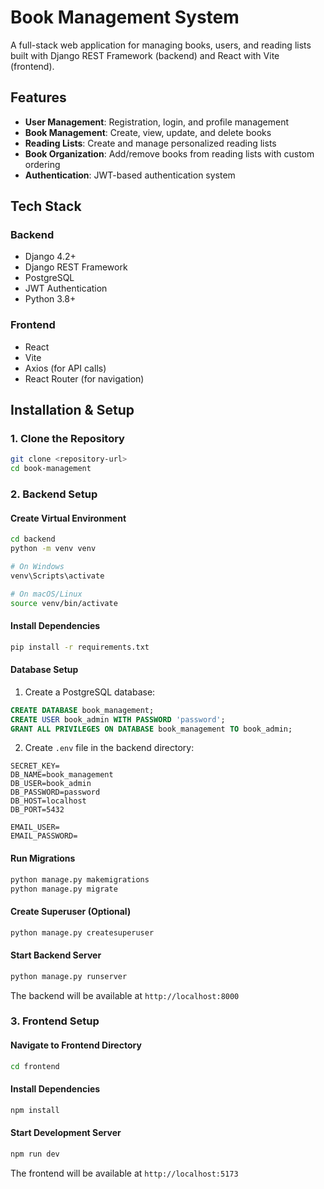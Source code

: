 # Book Management System

A full-stack web application for managing books, users, and reading lists built with Django REST Framework (backend) and React with Vite (frontend).

## Features

- **User Management**: Registration, login, and profile management
- **Book Management**: Create, view, update, and delete books
- **Reading Lists**: Create and manage personalized reading lists
- **Book Organization**: Add/remove books from reading lists with custom ordering
- **Authentication**: JWT-based authentication system


## Tech Stack

### Backend
- Django 4.2+
- Django REST Framework
- PostgreSQL
- JWT Authentication
- Python 3.8+

### Frontend
- React 
- Vite
- Axios (for API calls)
- React Router (for navigation)



## Installation & Setup

### 1. Clone the Repository

```bash
git clone <repository-url>
cd book-management
```

### 2. Backend Setup

#### Create Virtual Environment
```bash
cd backend
python -m venv venv

# On Windows
venv\Scripts\activate

# On macOS/Linux
source venv/bin/activate
```

#### Install Dependencies
```bash
pip install -r requirements.txt
```

#### Database Setup
1. Create a PostgreSQL database:
```sql
CREATE DATABASE book_management;
CREATE USER book_admin WITH PASSWORD 'password';
GRANT ALL PRIVILEGES ON DATABASE book_management TO book_admin;
```

2. Create `.env` file in the backend directory:
```env
SECRET_KEY=
DB_NAME=book_management
DB_USER=book_admin
DB_PASSWORD=password
DB_HOST=localhost
DB_PORT=5432

EMAIL_USER=
EMAIL_PASSWORD=
```

#### Run Migrations
```bash
python manage.py makemigrations
python manage.py migrate
```

#### Create Superuser (Optional)
```bash
python manage.py createsuperuser
```

#### Start Backend Server
```bash
python manage.py runserver
```

The backend will be available at `http://localhost:8000`

### 3. Frontend Setup

#### Navigate to Frontend Directory
```bash
cd frontend
```

#### Install Dependencies
```bash
npm install
```

#### Start Development Server
```bash
npm run dev
```

The frontend will be available at `http://localhost:5173`

